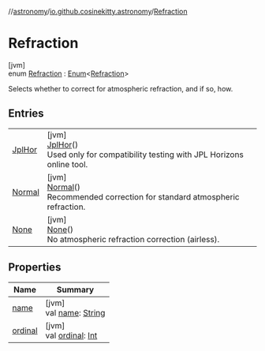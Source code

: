 //[astronomy](../../../index.md)/[io.github.cosinekitty.astronomy](../index.md)/[Refraction](index.md)

# Refraction

[jvm]\
enum [Refraction](index.md) : [Enum](https://kotlinlang.org/api/latest/jvm/stdlib/kotlin/-enum/index.html)&lt;[Refraction](index.md)&gt; 

Selects whether to correct for atmospheric refraction, and if so, how.

## Entries

| | |
|---|---|
| [JplHor](-jpl-hor/index.md) | [jvm]<br>[JplHor](-jpl-hor/index.md)()<br>Used only for compatibility testing with JPL Horizons online tool. |
| [Normal](-normal/index.md) | [jvm]<br>[Normal](-normal/index.md)()<br>Recommended correction for standard atmospheric refraction. |
| [None](-none/index.md) | [jvm]<br>[None](-none/index.md)()<br>No atmospheric refraction correction (airless). |

## Properties

| Name | Summary |
|---|---|
| [name](../-visibility/-morning/index.md#-372974862%2FProperties%2F-1216412040) | [jvm]<br>val [name](../-visibility/-morning/index.md#-372974862%2FProperties%2F-1216412040): [String](https://kotlinlang.org/api/latest/jvm/stdlib/kotlin/-string/index.html) |
| [ordinal](../-visibility/-morning/index.md#-739389684%2FProperties%2F-1216412040) | [jvm]<br>val [ordinal](../-visibility/-morning/index.md#-739389684%2FProperties%2F-1216412040): [Int](https://kotlinlang.org/api/latest/jvm/stdlib/kotlin/-int/index.html) |
